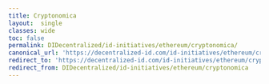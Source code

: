 ```yaml
---
title: Cryptonomica
layout:  single
classes: wide
toc: false
permalink: DIDecentralized/id-initiatives/ethereum/cryptonomica/
canonical_url: 'https://decentralized-id.com/id-initiatives/ethereum/cryptonomica/'
redirect_to: 'https://decentralized-id.com/id-initiatives/ethereum/cryptonomica/'
redirect_from: DIDecentralized/id-initiatives/ethereum/cryptonomica
---
```

